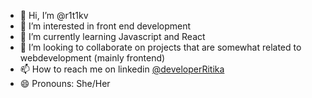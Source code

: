 - 👋 Hi, I’m @r1t1kv
- 👀 I’m interested in front end development
- 🌱 I’m currently learning Javascript and React
- 💞️ I’m looking to collaborate on projects that are somewhat related to webdevelopment (mainly frontend)
- 📫 How to reach me on linkedin [@developerRitika](https://linkedin.com/in/developerRitika)
- 😄 Pronouns: She/Her



<!---
r1t1kv/r1t1kv is a ✨ special ✨ repository because its `README.md` (this file) appears on your GitHub profile.
You can click the Preview link to take a look at your changes.
--->
